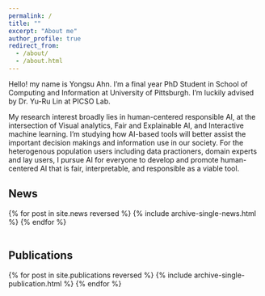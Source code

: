 ```yaml
---
permalink: /
title: ""
excerpt: "About me"
author_profile: true
redirect_from: 
  - /about/
  - /about.html
---
```


Hello! my name is Yongsu Ahn. I’m a final year PhD Student in School of Computing and Information at University of Pittsburgh. I’m luckily advised by Dr. Yu-Ru Lin at PICSO Lab.

My research interest broadly lies in human-centered responsible AI, at the intersection of Visual analytics, Fair and Explainable AI, and Interactive machine learning. I’m studying how AI-based tools will better assist the important decision makings and information use in our society. For the heterogenous population users including data practioners, domain experts and lay users, I pursue AI for everyone to develop and promote human-centered AI that is fair, interpretable, and responsible as a viable tool.

<h2>News</h2>
<table class="news-table">
  {% for post in site.news reversed %}
    {% include archive-single-news.html %}
  {% endfor %}
</table>

<h2>Publications</h2>
{% for post in site.publications reversed %}
  {% include archive-single-publication.html %}
{% endfor %}